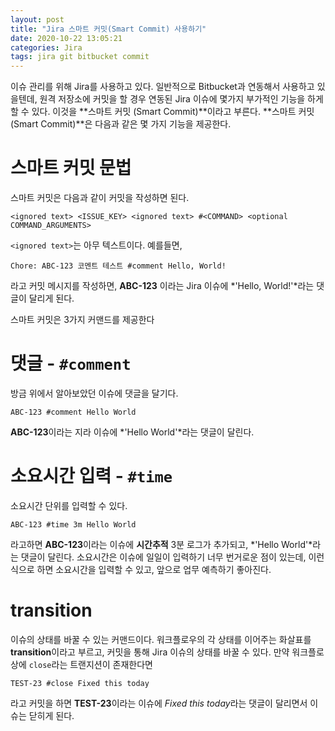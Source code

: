 ```yaml
---
layout: post
title: "Jira 스마트 커밋(Smart Commit) 사용하기"
date: 2020-10-22 13:05:21
categories: Jira
tags: jira git bitbucket commit
---
```


이슈 관리를 위해 Jira를 사용하고 있다.
일반적으로 Bitbucket과 연동해서 사용하고 있을텐데, 원격 저장소에 커밋을 할 경우 연동된 Jira 이슈에 몇가지 부가적인 기능을 하게 할 수 있다.
이것을 **스마트 커밋 (Smart Commit)**이라고 부른다. **스마트 커밋(Smart Commit)**은 다음과 같은 몇 가지 기능을 제공한다.

# 스마트 커밋 문법
스마트 커밋은 다음과 같이 커밋을 작성하면 된다.
```
<ignored text> <ISSUE_KEY> <ignored text> #<COMMAND> <optional COMMAND_ARGUMENTS>
```

`<ignored text>`는 아무 텍스트이다.
예를들면,

```
Chore: ABC-123 코멘트 테스트 #comment Hello, World!
```

라고 커밋 메시지를 작성하면, **ABC-123** 이라는 Jira 이슈에 *'Hello, World!'*라는 댓글이 달리게 된다.

스마트 커밋은 3가지 커맨드를 제공한다

# 댓글 - `#comment`
방금 위에서 알아보았던 이슈에 댓글을 달기다.

```
ABC-123 #comment Hello World
```

**ABC-123**이라는 지라 이슈에 *'Hello World'*라는 댓글이 달린다.

# 소요시간 입력 - `#time`
소요시간 단위를 입력할 수 있다.

```
ABC-123 #time 3m Hello World
```

라고하면 **ABC-123**이라는 이슈에 **시간추적** 3분 로그가 추가되고, *'Hello World'*라는 댓글이 달린다.
소요시간은 이슈에 일일이 입력하기 너무 번거로운 점이 있는데, 이런식으로 하면 소요시간을 입력할 수 있고, 앞으로 업무 예측하기 좋아진다.

# transition
이슈의 상태를 바꿀 수 있는 커맨드이다. 워크플로우의 각 상태를 이어주는 화살표를 **transition**이라고 부르고, 커밋을 통해 Jira 이슈의 상태를 바꿀 수 있다.
만약 워크플로 상에 `close`라는 트랜지션이 존재한다면

```
TEST-23 #close Fixed this today
```

라고 커밋을 하면 **TEST-23**이라는 이슈에 *Fixed this today*라는 댓글이 달리면서 이슈는 닫히게 된다.

